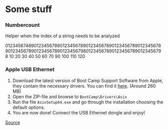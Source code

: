 # Some stuff

### Numbercount
Helper when the index of a string needs to be analyzed

0123456748901234567890123456789012345678901234567890123456789012345678901234567890123456798012345678901234567890123456798
           10        20        30        40        50        60        70        90        100       110       120


### Apple USB Ethernet
1. Download the latest version of Boot Camp Support Software from Apple, they contain the necessary drivers. You can find it [here](https://support.apple.com/downloads/macoscomponents). (Around 260 MB)
1. Open the ZIP-file and browse to `BootCamp\Drivers\Asix`
1. Run the file `AsixSetup64.exe` and go through the installation choosing the default options.
1. You are now done! Connect the USB Ethernet dongle and enjoy!

[Source](http://www.mobilechronicles.com/2016/08/17/how-to-install-drivers-for-the-apple-usb-ethernet-adapter-on-windows/)
